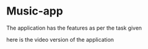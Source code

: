 # Music-app
The application has the features as per the task given

here is the video version of the application
